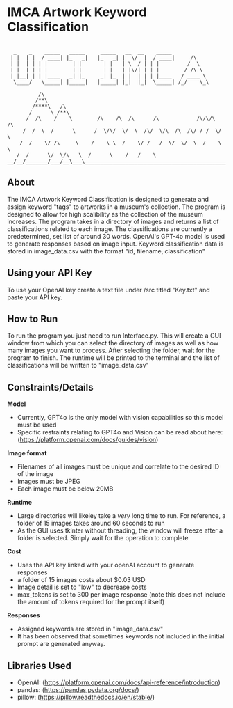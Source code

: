# IMCA Artwork Keyword Classification
```text
 
  _    _    _____   _____     _____   __  __    _____            
 | |  | |  / ____| |_   _|   |_   _| |  \/  |  / ____|     /\    
 | |  | | | |        | |       | |   | \  / | | |         /  \   
 | |  | | | |        | |       | |   | |\/| | | |        / /\ \  
 | |__| | | |____   _| |_     _| |_  | |  | | | |____   / ____ \ 
  \____/   \_____| |_____|   |_____| |_|  |_|  \_____| /_/    \_\
                                                                 
          /\
         /**\
        /****\   /\
       /      \ /**\
      /  /\    /    \        /\    /\  /\      /\            /\/\/\  /\
     /  /  \  /      \      /  \/\/  \/  \  /\/  \/\  /\  /\/ / /  \/  \
    /  /    \/ /\     \    /    \ \  /    \/ /   /  \/  \/  \  /    \   \
   /  /      \/  \/\   \  /      \    /   /    \
__/__/_______/___/__\___\__________________________________________________
```                                                  
                                                     
## **About**
The IMCA Artwork Keyword Classification is designed to generate and assign keyword "tags" to artworks in a museum's collection. The program is designed to allow for high scalibility as the collection of the museum increases.
The program takes in a directory of images and returns a list of classifications related to each image. The classifications are currently a predetermined, set list of around 30 words.
OpenAI's GPT-4o model is used to generate responses based on image input. 
Keyword classification data is stored in image_data.csv with the format "id, filename, classification"

## **Using your API Key**
To use your OpenAI key create a text file under /src titled "Key.txt" and paste your API key.

## **How to Run**
To run the program you just need to run Interface.py. This will create a GUI window from which you can select the directory of images as well as how many images you want to process. After selecting the folder, wait for the program to finish. The runtime will be printed to the terminal and the list of classifications will be written to "image_data.csv"

## **Constraints/Details**
**Model**
- Currently, GPT4o is the only model with vision capabilities so this model must be used
- Specific restraints relating to GPT4o and Vision can be read about here: (https://platform.openai.com/docs/guides/vision)

**Image format**
- Filenames of all images must be unique and correlate to the desired ID of the image
- Images must be JPEG
- Each image must be below 20MB

**Runtime**
- Large directories will likeley take a _very_ long time to run. For reference, a folder of 15 images takes around 60 seconds to run
- As the GUI uses tkinter without threading, the window will freeze after a folder is selected. Simply wait for the operation to complete

**Cost**
- Uses the API key linked with your openAI account to generate responses
- a folder of 15 images costs about $0.03 USD
- Image detail is set to "low" to decrease costs
- max_tokens is set to 300 per image response (note this does not include the amount of tokens required for the prompt itself)

**Responses**
- Assigned keywords are stored in "image_data.csv"
- It has been observed that sometimes keywords not included in the initial prompt are generated anyway.  



## **Libraries Used**
- OpenAI: (https://platform.openai.com/docs/api-reference/introduction)
- pandas: (https://pandas.pydata.org/docs/)
- pillow: (https://pillow.readthedocs.io/en/stable/)

